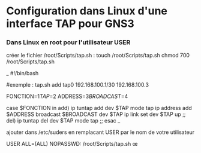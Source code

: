 # Configuration dans Linux d'une interface TAP pour GNS3

### Dans Linux en root pour l'utilisateur USER

créer le fichier /root/Scripts/tap.sh :
touch     /root/Scripts/tap.sh
chmod 700 /root/Scripts/tap.sh

_ 
#!/bin/bash

#exemple : tap.sh add tap0 192.168.100.1/30 192.168.100.3

FONCTION=$1
TAP=$2
ADDRESS=$3
BROADCAST=$4

case $FONCTION in
add) ip tuntap add dev $TAP mode tap
     ip address add $ADDRESS broadcast $BROADCAST dev $TAP
     ip link set dev $TAP up ;;
del) ip tuntap del dev $TAP mode tap ;;
esac
_

ajouter dans /etc/suders en remplacant USER par le nom de votre utilisateur

USER    ALL=(ALL)    NOPASSWD:   /root/Scripts/tap.sh
œ
